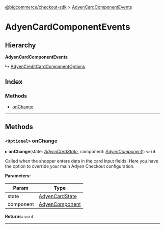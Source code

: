 [@bigcommerce/checkout-sdk](../README.md) > [AdyenCardComponentEvents](../interfaces/adyencardcomponentevents.md)

# AdyenCardComponentEvents

## Hierarchy

**AdyenCardComponentEvents**

↳  [AdyenCreditCardComponentOptions](adyencreditcardcomponentoptions.md)

## Index

### Methods

* [onChange](adyencardcomponentevents.md#onchange)

---

## Methods

<a id="onchange"></a>

### `<Optional>` onChange

▸ **onChange**(state: *[AdyenCardState](adyencardstate.md)*, component: *[AdyenComponent](adyencomponent.md)*): `void`

Called when the shopper enters data in the card input fields. Here you have the option to override your main Adyen Checkout configuration.

**Parameters:**

| Param | Type |
| ------ | ------ |
| state | [AdyenCardState](adyencardstate.md) |
| component | [AdyenComponent](adyencomponent.md) |

**Returns:** `void`

___

